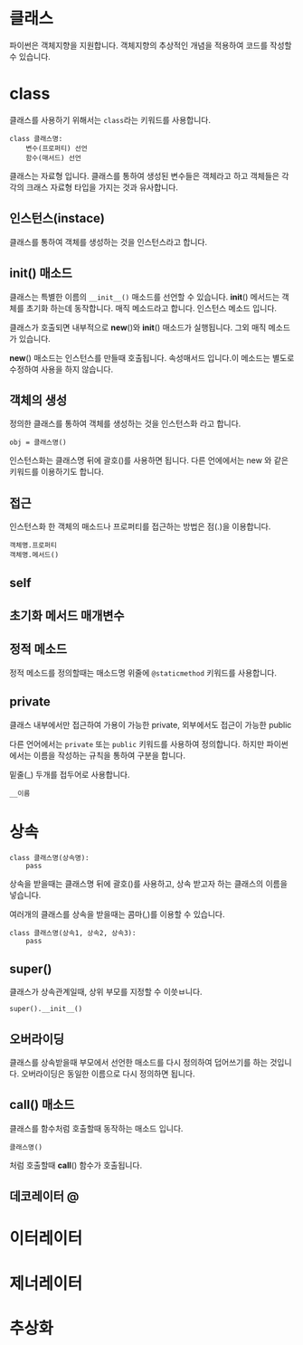 # 클래스
파이썬은 객체지향을 지원합니다. 객체지향의 추상적인 개념을 적용하여 코드를 작성할 수 있습니다.

# class
클래스를 사용하기 위해서는 `class`라는 키워드를 사용합니다.
```
class 클래스명:
    변수(프로퍼티) 선언
    함수(매서드) 선언
```

클래스는 자료형 입니다. 클래스를 통하여 생성된 변수들은 객체라고 하고 객체들은 각각의 크래스 자료형 타입을 가지는 것과 유사합니다.

## 인스턴스(instace)
클래스를 통하여 객체를 생성하는 것을 인스턴스라고 합니다.


## __init__() 매소드
클래스는 특별한 이름의 `__init__()` 매소드를 선언할 수 있습니다. __init__() 메서드는 객체를 초기화 하는데 동작합니다. 매직 메소드라고 합니다. 인스턴스 메소드 입니다.

클래스가 호출되면 내부적으로 __new__()와 __init__() 매소드가 실행됩니다. 그외 매직 메소드가 있습니다.

__new__() 매소드는 인스턴스를 만들때 호출됩니다. 속성매서드 입니다.이 메소드는 별도로 수정하여 사용을 하지 않습니다.



## 객체의 생성

정의한 클래스를 통하여 객체를 생성하는 것을 인스턴스화 라고 합니다.

```
obj = 클래스명()
```

인스턴스화는 클래스명 뒤에 괄호()를 사용하면 됩니다. 다른 언에에서는 new 와 같은 키워드를 이용하기도 합니다.

## 접근
인스턴스화 한 객체의 매소드나 프로퍼티를 접근하는 방법은 점(.)을 이용합니다.

```
객체명.프로퍼티
객체명.메서드()
```


## self

## 초기화 메서드 매개변수


## 정적 메소드
정적 메소드를 정의할때는 매소드명 위줄에 `@staticmethod` 키워드를 사용합니다.


## private

클래스 내부에서만 접근하여 가용이 가능한 private,
외부에서도 접근이 가능한 public

다른 언어에서는 `private` 또는 `public` 키워드를 사용하여 정의합니다. 하지만 파이썬에서는 이름을 작성하는 규칙을 통하여 구분을 합니다.

밑줄(_) 두개를 접두어로 사용합니다.
```
__이름
```


# 상속

```
class 클래스명(상속명):
    pass
```

상속을 받을때는 클래스명 뒤에 괄호()를 사용하고, 상속 받고자 하는 클래스의 이름을 넣습니다.

여러개의 클래스를 상속을 받을때는 콤마(,)를 이용할 수 있습니다.

```
class 클래스명(상속1, 상속2, 상속3):
    pass
```


## super()
클래스가 상속관계일때, 상위 부모를 지정할 수 이씃ㅂ니다.

```
super().__init__()
```


## 오버라이딩

클래스를 상속받을때 부모에서 선언한 매소드를 다시 정의하여 덥어쓰기를 하는 것입니다.
오버라이딩은 동일한 이름으로 다시 정의하면 됩니다.


## __call__() 매소드
클래스를 함수처럼 호출할때 동작하는 매소드 입니다.

```
클래스명()
```

처럼 호출할때 __call__() 함수가 호출됩니다.

## 데코레이터 @




# 이터레이터

# 제너레이터


# 추상화
